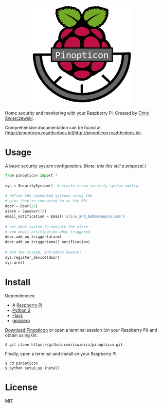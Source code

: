 <div align="center">
  <img src="./doc/img/pinopticon.png"><br>
</div>

Home security and monitoring with your Raspberry Pi. Created by
[Chris Swierczewski](https://github.com/cswiercz).

Comprehensive documentation can be found at
[http://pinopticon.readthedocs.io](http://pinopticon.readthedocs.io).

# Usage

A basic security system configuration. *(Note: this this still a proposal.)*

```python
from pinopticon import *

sys = SecuritySystem()  # create a new security system config

# define the connected systems using the
# pins they're connected to on the RPi
door = Door(21)
alarm = Speaker(73)
email_notification = Email('alice_and_bob@example.com')

# set door system to execute the alarm
# and email notification when triggered
door.add_on_trigger(alarm)
door.add_on_trigger(email_notification)

# arm the system. intruders beware!
sys.register_device(door)
sys.arm()
```

# Install

Dependencies:
* A [Raspberry Pi](https://www.raspberrypi.org)
* [Python 3](https://www.python.org)
* [Flask](http://flask.pocoo.org)
* [gpiozero](https://gpiozero.readthedocs.io)

[Download Pinopticon](https://github.com/cswiercz/pinopticon/archive/master.zip)
or open a terminal session (on your Raspberry Pi) and obtain using Git:

```
$ git clone https://github.com/cswiercz/pinopticon.git
```

Finally, open a terminal and install on your Raspberry Pi:

```
$ cd pinopticon
$ python setup.py install
```

# License

[MIT](https://github.com/cswiercz/pinopticon/blob/master/LICENSE)
